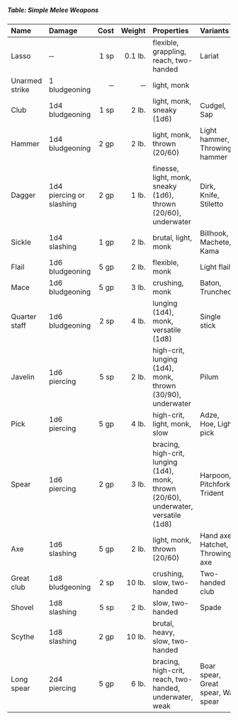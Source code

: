 ##### Table: Simple Melee Weapons
| Name           | Damage | Cost  | Weight  | Properties | Variants |
|:---------------|:-------|------:|--------:|:-----------|:---------|
| Lasso | ─ | 1 sp | 0.1 lb. | flexible, grappling, reach, two-handed | Lariat |
| Unarmed strike | 1 bludgeoning | ─ | ─ | light, monk | |
| Club | 1d4 bludgeoning | 1 sp | 2 lb. | light, monk, sneaky (1d6) | Cudgel, Sap |
| Hammer | 1d4 bludgeoning | 2 gp | 2 lb. | light, monk, thrown (20/60) | Light hammer, Throwing hammer |
| Dagger | 1d4 piercing or slashing | 2 gp | 1 lb. | finesse, light, monk, sneaky (1d6), thrown (20/60), underwater | Dirk, Knife, Stiletto |
| Sickle | 1d4 slashing | 1 gp | 2 lb. | brutal, light, monk | Billhook, Machete, Kama |
| Flail | 1d6 bludgeoning | 5 gp | 2 lb. | flexible, monk | Light flail |
| Mace | 1d6 bludgeoning | 5 gp | 3 lb. | crushing, monk | Baton, Truncheon |
| Quarter staff | 1d6 bludgeoning | 2 sp | 4 lb. | lunging (1d4), monk, versatile (1d8) | Single stick |
| Javelin | 1d6 piercing | 5 sp | 2 lb. | high-crit, lunging (1d4), monk, thrown (30/90), underwater | Pilum |
| Pick | 1d6 piercing | 5 gp | 4 lb. | high-crit, light, monk, slow | Adze, Hoe, Light pick |
| Spear | 1d6 piercing | 2 gp | 3 lb. | bracing, high-crit, lunging (1d4), monk, thrown (20/60), underwater, versatile (1d8) | Harpoon, Pitchfork, Trident |
| Axe | 1d6 slashing | 5 gp | 2 lb. | light, monk, thrown (20/60) | Hand axe, Hatchet, Throwing axe |
| Great club | 1d8 bludgeoning | 2 sp | 10 lb. | crushing, slow, two-handed | Two-handed club |
| Shovel | 1d8 slashing | 5 sp | 2 lb. | slow, two-handed | Spade |
| Scythe | 1d8 slashing | 2 gp | 10 lb. | brutal, heavy, slow, two-handed | |
| Long spear | 2d4 piercing | 5 gp | 6 lb. | bracing, high-crit, reach, two-handed, underwater, weak | Boar spear, Great spear, War spear |
